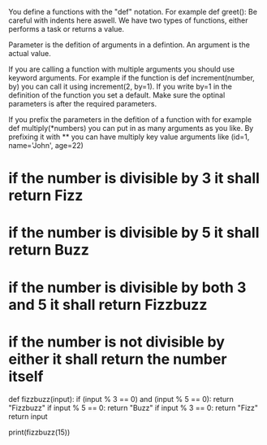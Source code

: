 You define a functions with the "def" notation. For example def greet(): Be careful with indents here aswell. We have two types of functions, either performs a task or returns a value.  

Parameter is the defition of arguments in a defintion. An argument is the actual value. 

If you are calling a function with multiple arguments you should use keyword arguments. For example if the function is def increment(number, by) you can call it using increment(2, by=1). If you write by=1 in the definition of the function you set a default. Make sure the optinal parameters is after the required parameters. 

If you prefix the parameters in the defition of a function with for example def multiply(*numbers) you can put in as many arguments as you like. By prefixing it with ** you can have multiply key value arguments like (id=1, name='John', age=22)

# if the number is divisible by 3 it shall return Fizz
# if the number is divisible by 5 it shall return Buzz
# if the number is divisible by both 3 and 5 it shall return Fizzbuzz
# if the number is not divisible by either it shall return the number itself

def fizzbuzz(input):
    if (input % 3 == 0) and (input % 5 == 0):
        return "Fizzbuzz"
    if input % 5 == 0:
        return "Buzz"
    if input % 3 == 0:
        return "Fizz"
    return input


print(fizzbuzz(15))